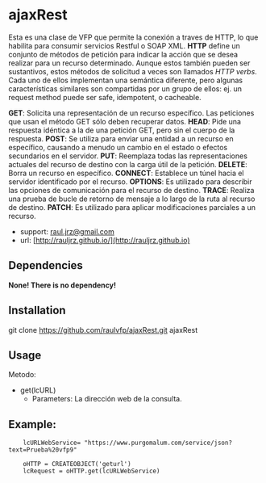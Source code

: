 # ajaxRest

Esta es una clase de VFP que permite la conexión a traves de HTTP, lo que habilita para consumir servicios Restful o SOAP XML.
**HTTP** define un conjunto de métodos de petición para indicar la acción que se desea realizar para un recurso determinado. Aunque estos también pueden ser sustantivos, estos métodos de solicitud a veces son llamados _HTTP verbs_. Cada uno de ellos implementan una semántica diferente, pero algunas características similares son compartidas por un grupo de ellos: ej. un request method puede ser safe, idempotent, o cacheable.

**GET**: Solicita una representación de un recurso específico. Las peticiones que usan el método GET sólo deben recuperar datos.
**HEAD**: Pide una respuesta idéntica a la de una petición GET, pero sin el cuerpo de la respuesta.
**POST**: Se utiliza para enviar una entidad a un recurso en específico, causando a menudo un cambio en el estado o efectos secundarios en el servidor.
**PUT**: Reemplaza todas las representaciones actuales del recurso de destino con la carga útil de la petición.
**DELETE**: Borra un recurso en específico.
**CONNECT**: Establece un túnel hacia el servidor identificado por el recurso.
**OPTIONS**: Es utilizado para describir las opciones de comunicación para el recurso de destino.
**TRACE**: Realiza una prueba de bucle de retorno de mensaje a lo largo de la ruta al recurso de destino.
**PATCH**: Es utilizado para aplicar modificaciones parciales a un recurso.

* support: raul.jrz@gmail.com
* url: [http://rauljrz.github.io/](http://rauljrz.github.io)


## Dependencies
**None! There is no dependency!**


## Installation
git clone https://github.com/raulvfp/ajaxRest.git ajaxRest


## Usage
Metodo: 
- get(lcURL) 
	+ Parameters: La dirección web de la consulta.

## Example:
```
    lcURLWebService= "https://www.purgomalum.com/service/json?text=Prueba%20vfp9"

	oHTTP = CREATEOBJECT('geturl')
	lcRequest = oHTTP.get(lcURLWebService)   
```
